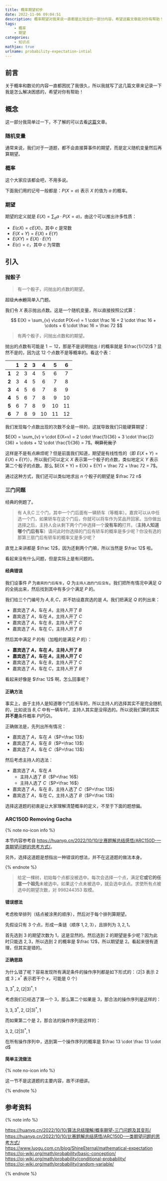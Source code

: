 ```yaml
---
title: 概率期望初步
date: 2022-11-06 09:04:51
description: 概率期望对我来说一直都是比较玄的一部分内容，希望这篇文章能对你有帮助！
tags:
	- 概率
	- 期望
categories:
	- 知识点
mathjax: true
urlname: probability-expectation-intial
---
```


## 前言

关于概率和数论的内容一直都困扰了我很久，所以我就写了这几篇文章来记录一下我是怎么解决困惑的，希望对你有帮助！

## 概念

这一部分我简单过一下，不了解的可以去看[这篇](https://www.luogu.com.cn/blog/ShineEternal/mathematical-expectation)文章。

### 随机变量

通常来说，我们对于一道题，都不会直接算事件的期望，而是定义随机变量然后再算期望。

### 概率

这个大家应该都会吧，不用多说。

下面我们用的记号一般都是：$P(X=a)$ 表示 $X$ 的值为 $a$ 的概率。

### 期望

期望的定义就是 $E(X) = \sum_{a} a\cdot P(X=a)$，由这个可以推出许多性质：

- $E(cX) = cE(X)$，其中 $c$ 是常数
- $E(X+Y) = E(X)+E(Y)$
- $E(XY) = E(X)\cdot E(Y)$
- $E(c) = c$，其中 $c$ 为常数

## 引入

### 抛骰子

> 有一个骰子，问抛出的点数的期望。

超级~~大水题~~简单入门题。

我们令 $X$ 表示抛出点数。这是一个随机变量，所以直接按照公式算：

$$
E(X) = \sum_{v} v\cdot P(X=v) = 1 \cdot \frac 16 + 2 \cdot \frac 16 + \cdots + 6 \cdot \frac 16 = \frac 72
$$

> 有两个骰子，问抛出点数和的期望。

抛出的点数有可能是 $1\sim 12$，那是不是说明抛出 $i$ 的概率就是 $\frac{1}{12}$？显然不是的，因为这 $12$ 个点数不是等概率的。看这个表：

|       | **1** | **2** | **3** | **4** | **5** | **6** |
|:-----:|:-----:|:-----:|:-----:|:-----:|:-----:|:-----:|
| **1** |   2   |   3   |   4   |   5   |   6   |   7   |
| **2** |   3   |   4   |   5   |   6   |   7   |   8   |
| **3** |   4   |   5   |   6   |   7   |   8   |   9   |
| **4** |   5   |   6   |   7   |   8   |   9   |   10  |
| **5** |   6   |   7   |   8   |   9   |   10  |   11  |
| **6** |   7   |   8   |   9   |   10  |   11  |   12  |

我们发现每个点数出现的次数不全是一样的，这就导致我们只能硬算期望：

$E(X) = \sum_{v} v \cdot E(X=v) = 2 \cdot \frac{1}{36} + 3 \cdot \frac{2}{36} + \cdots + 12 \cdot \frac{1}{36} = 7$。~~啊算死我了~~

这样是不是有点麻烦呢？但是前面我们知道，期望是有线性性的（即 $E(X + Y) = E(X) + E(Y)$），所以我们可以定义 $X$ 表示第一个骰子的点数，类似地定义 $Y$ 表示第二个骰子的点数。那么 $E(X + Y) = E(X) + E(Y) = \frac 72 + \frac 72 = 7$。

通过这种方式，我们还可以类似地求出 $n$ 个骰子的期望是 $\frac 72 n$

### 三门问题

经典的例题了。

> 有 A,B,C 三个门，其中一个门后面有一辆轿车（等概率）。嘉宾可以从中任选一个门，如果轿车在这个门后，你就可以将车作为奖品开回家。当你做出选择之后，主持人会从剩下两个门中选择一个**没有车的**打开。（**主持人知道哪个门后有车**）请问此时你选择的门后有轿车的概率是多少呢？你没有选的那第三扇门后有轿车的概率又是多少呢？

直觉上来讲都是 $\frac 12$，因为还剩两个门嘛，所以当然是 $\frac 12$ 啦。

看起来没有什么问题，但是实际上是有问题的。

#### 经典错误

我们设事件 $P$ 为`嘉宾的门后有车`，$Q$ 为`主持人选的门后没车`。我们把所有情况中满足 $Q$ 的全挑出来，然后找到其中有多少个满足 $P$ 的。

我们给三个门编号为 $A,B,C$，并不妨设嘉宾选的是 $A$。我们把满足 $Q$ 的列出来：

- 嘉宾选了 $A$，车在 $A$，主持人开了 $B$
- 嘉宾选了 $A$，车在 $A$，主持人开了 $C$
- 嘉宾选了 $A$，车在 $B$，主持人开了 $C$
- 嘉宾选了 $A$，车在 $C$，主持人开了 $B$

然后其中满足 $P$ 的有（加粗的是满足 $P$ 的）：

- **嘉宾选了 $A$，车在 $A$，主持人开了 $B$**
- **嘉宾选了 $A$，车在 $A$，主持人开了 $C$**
- 嘉宾选了 $A$，车在 $B$，主持人开了 $C$
- 嘉宾选了 $A$，车在 $C$，主持人开了 $B$

看起来好像是 $\frac 12$ 啊，怎么回事呢？

#### 正确方法

事实上，由于主持人是知道哪个门后有车的，所以主持人的选择其实不是完全随机的，比如说当 $B,C$ 中有一辆车时，主持人其实是没得选的。所以说我们算的其实**并不是**条件概率 $P(P|Q)$。

正确做法是，先列出所有情况：

- 嘉宾选了 $A$，车在 $A$（$P=\frac 13$）
- 嘉宾选了 $A$，车在 $B$（$P=\frac 13$）
- 嘉宾选了 $A$，车在 $C$（$P=\frac 13$）

然后考虑主持人的选法：

- 嘉宾选了 $A$，车在 $A$
  - 主持人选了 $B$（$P=\frac 16$）
  - 主持人选了 $C$（$P=\frac 16$）
- 嘉宾选了 $A$，车在 $B$，主持人选了 $C$（$P=\frac 13$）
- 嘉宾选了 $A$，车在 $C$，主持人选了 $B$（$P=\frac 13$）

选择这道题的初衷是让大家理解清楚概率的定义，不至于下面的题想偏。

### ARC150D Removing Gacha

{% note no-icon info %}

本节内容参考自 <https://huanyp.cn/2022/10/10/比赛题解总结感悟/ARC150D-一类期望问题的思考方式/>。

另外，选择这道题是想指出一种错误的想法，并不在这道题的做法本身。

{% endnote %}


> 给定一棵树，初始每个点都没被选中。每次会选择一个点，满足**它或它的任意一个祖先**未被选中。如果这个点未被选中，就会选中该点。求使所有点被选中的期望次数，对 $998244353$ 取模。

#### 错误想法

考虑枚举排列（结点被涂黑的顺序），然后对于每个排列算期望。

先假设只有 $3$ 个点，形成一条链（顺序 $1,2,3$），且排列为 $3,2,1$。

首先选到 $3$ 的期望次数为 $1$，这是显然的。然后选到 $2$ 的期望是多少呢？因为此时只能选 $2,3$，所以选到 $2$ 的概率是 $\frac 12$，所以期望是 $2$。看起来很有道理，但其实是错的。

#### 正确思路

为什么错了呢？容易发现所有满足条件的操作序列都是如下形式的：（$2|3$ 表示 $2$ 或 $3$；$x^*$ 表示若干个 $x$，可能是 $0$ 个）

$3,3^*,2,(2|3)^*,1$

考虑我们已经选了第一个 $3$，那么第二个如果是 $3$，那合法的操作序列是这样的：

$3,3,3^*,2,(2|3)^*,1$

而如果第二个是 $2$，那合法的操作序列是这样的：

$3,2,(2|3)^*,1$

在所有操作序列中，选到第一个操作序列的概率是 $\frac 13 \cdot \frac 13 \cdot d$

#### 简单主流做法

{% note no-icon info %}

这一节不是这道题的主要内容，故不详细讲。

{% endnote %}


## 参考资料

{% note info %}

<https://huanyp.cn/2022/10/10/算法总结理解/概率期望-三门问题及其变形/>  
<https://huanyp.cn/2022/10/10/比赛题解总结感悟/ARC150D-一类期望问题的思考方式/>  
<https://www.luogu.com.cn/blog/ShineEternal/mathematical-expectation>  
<https://oi-wiki.org/math/probability/basic-conception/>  
<https://oi-wiki.org/math/probability/conditional-probability/>  
<https://oi-wiki.org/math/probability/random-variable/>

{% endnote %}
<!--
P5644
AGC050D
ABC263
P5643
CF335E

CF917D
CF360D
-->